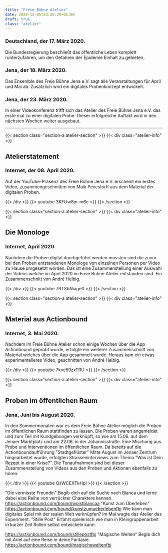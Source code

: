 ```yaml
---
title: "Freie Bühne Atelier"
date: 2020-12-05T23:26:29+01:00
draft: true
class: "atelier"
---
```


### Deutschland, der 17. März 2020. 
Die Bundesregierung beschließt das öffentliche Leben komplett runterzufahren, um den Gefahren der Epidemie Einhalt zu gebieten.

### Jena, der 18. März 2020. 
Das Ensemble des Freie Bühne Jena e.V. sagt alle Veranstaltungen für April und Mai ab. Zusätzlich wird ein digitales Probenkonzept entwickelt.

### Jena, der 23. März 2020. 
In einer Videokonferenz trifft sich das Atelier des Freie Bühne Jena e.V. das erste mal zu einer digitalen Probe. Dieser erfolgreiche Auftakt wird in den nächsten Wochen weiter ausgebaut.

---

{{< section class="section-a atelier-section" >}}
{{< div class="atelier-info" >}}

<h2>Atelierstatement</h2>
<h3>Internet, der 08. April 2020. </h3>

Auf der YouTube-Präsenz des Freie Bühne Jena e.V. erscheint ein erstes Video, zusammengeschnitten von Maik Pevestorff aus dem Material der digitalen Proben.

{{< /div >}}
{{< youtube 3KFUw8m-m6c >}}
{{< /section >}}


{{< section class="section-a atelier-section" >}}
{{< div class="atelier-info" >}}

<h2>Die Monologe</h2>
<h3>Internet, April 2020. </h3>

Nachdem die Proben digital durchgeführt werden mussten sind die zuvor bei den Proben entstandenen Monologe von einzelnen Personen per Video zu Hause umgesetzt worden. Das ist eine Zusammenstellung einer Auswahl der Videos welche im April 2020 im Freie Bühne Atelier entstanden sind. Ein Zusammenschnitt von André Helbig.

{{< /div >}}
{{< youtube 7RTSbNiage0 >}}
{{< /section >}}


{{< section class="section-a atelier-section" >}}
{{< div class="atelier-info" >}}

<h2>Material aus Actionbound</h2>
<h3>Internet, 3. Mai 2020. </h3>

Nachdem im Freie Bühne Atelier schon einige Wochen über die App Actionbound geprobt wurde, erfolgte ein weiterer Zusammenschnitt von Material welches über die App gesammelt wurde. Heraus kam ein etwas experimentelleres Video, geschnitten von André Helbig.

{{< /div >}}
{{< youtube 7kve59zxTRU >}}
{{< /section >}}

{{< section class="section-a atelier-section" >}}
{{< div class="atelier-info" >}}

<h2>Proben im öffentlichen Raum</h2>
<h3>Jena, Juni bis August 2020. </h3>

In den Sommermonaten war es dem Freie Bühne Atelier möglich die Proben im öffentlichen Raum stattfinden zu lassen. Die Proben waren angemeldet und zum Teil mit Kundgebungen verknüpft, so wie am 15.06. auf dem Jenaer Marktplatz und am 22.06. in der Johannisstraße. Eine Mischung aus Probe und Interventionen im öffentlichen Raum. Da bereits auf die Actionboundaufführung "Stadtgeflüster" Mitte August im Jenaer Zentrum hingearbeitet wurde, erfolgten Strasseninterviews zum Thema "Was ist Dein Rezept in einer Krise?". Die Tonaufnahmen sind bei dieser Zusammenstellung von Videos aus den Proben und Aktionen ebenfalls zu hören.

{{< /div >}}
{{< youtube QsWCEXTkHpI >}}
{{< /section >}}


"Die vermisste Freundin" Begib dich auf die Suche nach Bianca und lerne dabei eine Reihe von verrückter Charaktere kennen. https://actionbound.com/bound/woistbiancaa
"Kunst zum Überleben" https://actionbound.com/bound/kunstzumueberlebenfbj
Wie kann man digitales Spiel mit der realen Welt verknüpfen? Im Mai wagte das Atelier das Experiment.
"Stille Post"
Erfahrt spielerisch wie man in Kleingruppenarbeit in kurzer Zeit Rollen selbst entwickeln kann.

 https://actionbound.com/bound/stillepostfbj
"Magische Welten" Begib dich mit Ariel auf eine Reise in deine Fantasie.
 https://actionbound.com/bound/magischeweltenfbj


